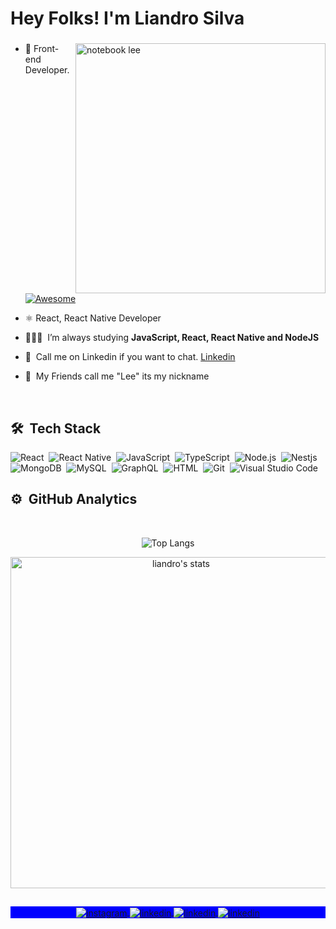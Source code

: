 <h1 align="left">Hey Folks! I'm Liandro Silva</h1>
<h3 align="left"></h3>
</p>

<img src="https://raw.githubusercontent.com/MicaelliMedeiros/micaellimedeiros/master/image/computer-illustration.png" min-width="400px" max-width="400px" width="400px" align="right" alt="notebook lee">

- 🍎&nbsp;Front-end Developer. [![Awesome](https://cdn.rawgit.com/sindresorhus/awesome/d7305f38d29fed78fa85652e3a63e154dd8e8829/media/badge.svg)](https://github.com/sorrycc/awesome-javascript/)
- ⚛&nbsp;React, React Native Developer

- 👨🏻‍💻&nbsp; I’m always studying **JavaScript, React, React Native and NodeJS**

- 💬&nbsp; Call me on Linkedin if you want to chat. [Linkedin](https://www.linkedin.com/in/liandrowesley)

- 💬&nbsp; My Friends call me "Lee" its my nickname


<br>

## 🛠 &nbsp;Tech Stack

![React](https://img.shields.io/badge/-React-05122A?style=for-the-badge&logo=react)&nbsp;
![React Native](https://img.shields.io/badge/React_Native-05122A?style=for-the-badge&logo=react&logoColor=61DAFB)&nbsp;
![JavaScript](https://img.shields.io/badge/-JavaScript-05122A?style=for-the-badge&logo=javascript)&nbsp;
![TypeScript](https://img.shields.io/badge/-TypeScript-05122A?style=for-the-badge&logo=typescript)&nbsp;
![Node.js](https://img.shields.io/badge/-NodeJS-05122A?style=for-the-badge&logo=node.js)&nbsp;
![Nestjs](https://img.shields.io/badge/-NestJS-05122A?style=for-the-badge&logo=nestjs)&nbsp;
![MongoDB](https://img.shields.io/badge/-MongoDB-05122A?style=for-the-badge&logo=mongodb)&nbsp;
![MySQL](https://img.shields.io/badge/-MySQL-05122A?style=for-the-badge&logo=mysql)&nbsp;
![GraphQL](https://img.shields.io/badge/-GraphQL-05122A?style=for-the-badge&logo=graphql)&nbsp;
![HTML](https://img.shields.io/badge/-HTML-05122A?style=for-the-badge&logo=HTML5)&nbsp;
![Git](https://img.shields.io/badge/-Git-05122A?style=for-the-badge&logo=git)&nbsp;
![Visual Studio Code](https://img.shields.io/badge/-VS%20Code-05122A?style=for-the-badge&logo=visual-studio-code&logoColor=007ACC)&nbsp;

## ⚙️ &nbsp;GitHub Analytics

<br>

<center>

![Top Langs](https://github-readme-stats.vercel.app/api/top-langs/?username=liandro-wesley&layout=compact&theme=ayu-mirage&hide_border=true&langs_count=8)

<img width="530em" src="https://github-readme-stats.vercel.app/api?username=liandro-wesley&show_icons=true&theme=nightowl" alt="liandro's stats"/>
</center>

##

<p align="center" style="background:blue">
  <a href="https://www.instagram.com/liandro__wesley/" target="_blank">
 <img align="center" src="https://img.shields.io/badge/-Instagram-05122A?style=for-the-badge&logo=instagram" alt="instagram"/>
</a>
<a href="https://linkedin.com/in/liandrowesley" target="_blank">
  <img align="center" src="https://img.shields.io/badge/LinkedIn-05122A?style=for-the-badge&logo=linkedin" alt="linkedin"/>
</a>
  <a href="https://blogv2.liandrowesley.dev/" target="_blank">
  <img align="center" src="https://img.shields.io/badge/My Blog-05122A?style=for-the-badge&logo=site" alt="linkedin"/>
</a>
  </a>
  <a href="https://play.google.com/store/apps/developer?id=Liandro+Wesley" target="_blank">
  <img align="center" src="https://img.shields.io/badge/Published Apps-05122A?style=for-the-badge&logo=app" alt="linkedin"/>
</a>
</p>
